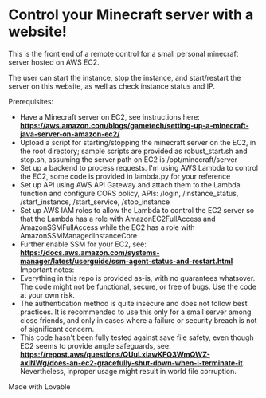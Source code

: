 # Control your Minecraft server with a website!

This is the front end of a remote control for a small personal minecraft server hosted on AWS EC2.

The user can start the instance, stop the instance, and start/restart the server on this website, as well as check instance status and IP.

Prerequisites:

- Have a Minecraft server on EC2, see instructions here: **https://aws.amazon.com/blogs/gametech/setting-up-a-minecraft-java-server-on-amazon-ec2/**
- Upload a script for starting/stopping the minecraft server on the EC2, in the root directory; sample scripts are provided as robust_start.sh and stop.sh, assuming the server path on EC2 is /opt/minecraft/server
- Set up a backend to process requests. I'm using AWS Lambda to control the EC2, some code is provided in lambda.py for your reference
- Set up API using AWS API Gateway and attach them to the Lambda function and configure CORS policy, APIs: /login, /instance_status, /start_instance, /start_service, /stop_instance
- Set up AWS IAM roles to allow the Lambda to control the EC2 server so that the Lambda has a role with AmazonEC2FullAccess and AmazonSSMFullAccess while the EC2 has a role with AmazonSSMManagedInstanceCore
- Further enable SSM for your EC2, see: **https://docs.aws.amazon.com/systems-manager/latest/userguide/ssm-agent-status-and-restart.html**
Important notes:
- Everything in this repo is provided as-is, with no guarantees whatsover. The code might not be functional, secure, or free of bugs. Use the code at your own risk.
- The authentication method is quite insecure and does not follow best practices. It is recommended to use this only for a small server among close friends, and only in cases where a failure or security breach is not of significant concern.
- This code hasn't been fully tested against save file safety, even though EC2 seems to provide ample safeguards, see: **https://repost.aws/questions/QUuLxiawKFQ3WmQWZ-axINWg/does-an-ec2-gracefully-shut-down-when-i-terminate-it**. Nevertheless, inproper usage might result in world file corruption.

Made with Lovable
